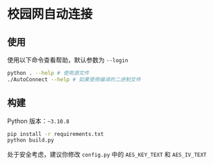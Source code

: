 # 校园网自动连接

## 使用

使用以下命令查看帮助，默认参数为 `--login`

```bash
python . --help # 使用源文件
./AutoConnect --help # 如果使用编译的二进制文件
```

## 构建

Python 版本：`~3.10.8`

```bash
pip install -r requirements.txt
python build.py
```

处于安全考虑，建议你修改 `config.py` 中的 `AES_KEY_TEXT` 和 `AES_IV_TEXT`
